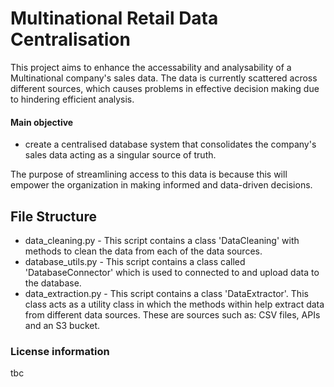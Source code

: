 # Multinational Retail Data Centralisation

This project aims to enhance the accessability and analysability of a Multinational company's sales data. The data is currently scattered across different sources, which causes problems in effective decision making due to hindering efficient analysis.

#### Main objective
- create a centralised database system that consolidates the company's sales data acting as a singular source of truth. 

The purpose of streamlining access to this data is because this will empower the organization in making informed and data-driven decisions. 

## File Structure

- data_cleaning.py - This script contains a class 'DataCleaning' with methods to clean the data from each of the data sources.
- database_utils.py - This script contains a class called 'DatabaseConnector' which is used to connected to and upload data to the database. 
- data_extraction.py - This script contains a class 'DataExtractor'. This class acts as a utility class in which the methods within help extract data from different data sources. These are sources such as: CSV files, APIs and an S3 bucket. 

### License information

tbc
